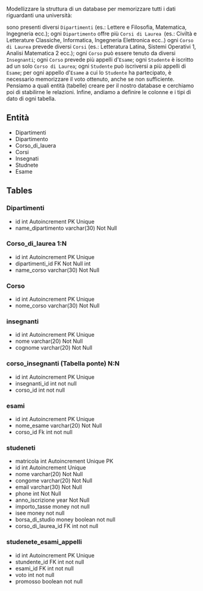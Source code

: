 Modellizzare la struttura di un database per memorizzare tutti i dati riguardanti una università:

sono presenti diversi `Dipartimenti` (es.: Lettere e Filosofia, Matematica, Ingegneria ecc.);
ogni `Dipartimento` offre più `Corsi di Laurea `(es.: Civiltà e Letterature Classiche, Informatica, Ingegneria Elettronica ecc..)
ogni `Corso di Laurea` prevede diversi `Corsi` (es.: Letteratura Latina, Sistemi Operativi 1, Analisi Matematica 2 ecc.);
ogni `Corso` può essere tenuto da diversi `Insegnanti`;
ogni `Corso` prevede più appelli d'`Esame`;
ogni `Studente` è iscritto ad un solo `Corso di Laurea`;
ogni `Studente` può iscriversi a più appelli di `Esame`;
per ogni appello d'`Esame` a cui lo `Studente` ha partecipato, è necessario memorizzare il voto ottenuto, anche se non sufficiente. Pensiamo a quali entità (tabelle) creare per il nostro database e cerchiamo poi di stabilirne le relazioni. Infine, andiamo a definire le colonne e i tipi di dato di ogni tabella.

## Entità

- Dipartimenti
- Dipartimento
- Corso_di_lauera
- Corsi
- Insegnati
- Studnete
- Esame

## Tables

### Dipartimenti

- id int Autoincrement PK Unique
- name_dipartimento varchar(30) Not Null

### Corso_di_laurea 1:N

- id int Autoincrement PK Unique
- dipartimenti_id FK Not Null int
- name_corso varchar(30) Not Null

### Corso

- id int Autoincrement PK Unique
- nome_corso varchar(30) Not Null

### insegnanti

- id int Autoincrement PK Unique
- nome varchar(20) Not Null
- cognome varchar(20) Not Null

### corso_insegnanti (Tabella ponte) N:N

- id int Autoincrement PK Unique
- insegnanti_id int not null
- corso_id int not null

### esami

- id int Autoincrement PK Unique
- nome_esame varchar(20) Not Null
- corso_id Fk int not null

### studeneti

- matricola int Autoincrement Unique PK
- id int Autoincrement Unique
- nome varchar(20) Not Null
- congome varchar(20) Not Null
- email varchar(30) Not Null
- phone int Not Null
- anno_iscrizione year Not Null
- importo_tasse money not null
- isee money not null
- borsa_di_studio money boolean not null
- corso_di_laurea_id FK int not null

### studenete_esami_appelli

- id int Autoincrement PK Unique
- stundente_id FK int not null
- esami_id FK int not null
- voto int not null
- promosso boolean not null
